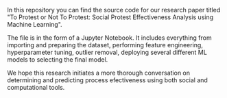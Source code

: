 In this repository you can find the source code for our research paper titled "To Protest or Not To Protest: Social Protest
Effectiveness Analysis using Machine Learning". 

The file is in the form of a Jupyter Notebook. It includes everything from importing and preparing the dataset, performing
feature engineering, hyperparameter tuning, outlier removal, deploying several different ML models to selecting the final 
model. 

We hope this research initiates a more thorough conversation on determining and predicting process efectiveness using both
social and computational tools. 
